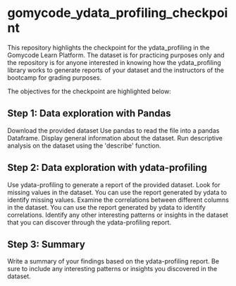 # gomycode_ydata_profiling_checkpoint

This repository highlights the checkpoint for the ydata_profiling in the Gomycode Learn Platform. The dataset is for practicing purposes only and the repository is for anyone interested in knowing how the ydata_profiling library works to generate reports of your dataset and the instructors of the bootcamp for grading purposes.

The objectives for the checkpoint are highlighted below:

## Step 1: Data exploration with Pandas
  Download the provided dataset
  Use pandas to read the file into a pandas Dataframe.
  Display general information about the dataset.
  Run descriptive analysis on the dataset using the 'describe' function.
## Step 2: Data exploration with ydata-profiling
  Use ydata-profiling to generate a report of the provided dataset.
  Look for missing values in the dataset. You can use the report generated by ydata to identify missing values.
  Examine the correlations between different columns in the dataset. You can use the report generated by ydata to identify correlations.
  Identify any other interesting patterns or insights in the dataset that you can discover through the ydata-profiling report.
## Step 3: Summary
  Write a summary of your findings based on the ydata-profiling report. Be sure to include any interesting patterns or insights you discovered in the dataset.
